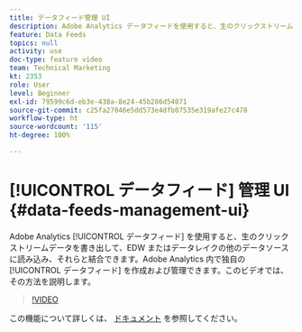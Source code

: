 ```yaml
---
title: データフィード管理 UI
description: Adobe Analytics データフィードを使用すると、生のクリックストリームデータを書き出して、EDW またはデータレイクの他のデータソースに読み込み、それらと結合できます。Adobe Analytics 内で独自のデータフィードを作成および管理できます。このビデオでは、その方法を説明します。
feature: Data Feeds
topics: null
activity: use
doc-type: feature video
team: Technical Marketing
kt: 2353
role: User
level: Beginner
exl-id: 79599c6d-eb3e-438a-8e24-45b286d54071
source-git-commit: c25fa27046e5dd573e4dfb07535e319afe27c478
workflow-type: ht
source-wordcount: '115'
ht-degree: 100%

---
```


# [!UICONTROL データフィード] 管理 UI {#data-feeds-management-ui}

Adobe Analytics [!UICONTROL データフィード] を使用すると、生のクリックストリームデータを書き出して、EDW またはデータレイクの他のデータソースに読み込み、それらと結合できます。Adobe Analytics 内で独自の [!UICONTROL データフィード] を作成および管理できます。このビデオでは、その方法を説明します。

>[!VIDEO](https://video.tv.adobe.com/v/25452/?quality=12)

この機能について詳しくは、 [ドキュメント](https://experienceleague.adobe.com/docs/analytics/export/analytics-data-feed/df-manage-feeds.html?lang=ja#) を参照してください。
